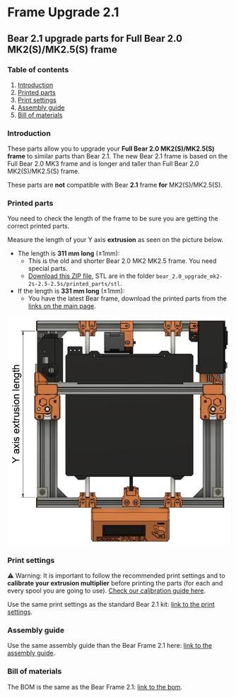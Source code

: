 # Frame Upgrade 2.1

## Bear 2.1 upgrade parts for Full Bear 2.0 MK2(S)/MK2.5(S) frame


### Table of contents
  1. [Introduction](#introduction)
  1. [Printed parts](#printed-parts)
  1. [Print settings](#print-settings)
  1. [Assembly guide](#assembly-guide)
  1. [Bill of materials](#bill-of-materials)



### Introduction

These parts allow you to upgrade your __Full Bear 2.0 MK2(S)/MK2.5(S) frame__ to similar parts than Bear 2.1. The new Bear 2.1 frame is based on the Full Bear 2.0 MK3 frame and is longer and taller than Full Bear 2.0 MK2(S)/MK2.5(S) frame.

These parts are __not__ compatible with Bear __2.1__ frame __for__ MK2(S)/MK2.5(S).



### Printed parts

You need to check the length of the frame to be sure you are getting the correct printed parts.

Measure the length of your Y axis __extrusion__ as seen on the picture below.
  * The length is __311 mm long__ (±1mm):
    * This is the old and shorter Bear 2.0 MK2 MK2.5 frame. You need special parts.
    * [Download this ZIP file](../../../../releases/latest/download/bear21_optional_parts.zip), STL are in the folder `bear_2.0_upgrade_mk2-2s-2.5-2.5s/printed_parts/stl`.
  * If the length is __331 mm long__ (±1mm):
    * You have the latest Bear frame, download the printed parts from the [links on the main page](../../README.md#printed-parts).

![Bear version frame size](img/bear_version_size_faq.jpg)



### Print settings

:warning: Warning: It is important to follow the recommended print settings and to **calibrate your extrusion multiplier** before printing the parts (for each and every spool you are going to use). [Check our calibration guide here](https://guides.bear-lab.com/Guide/Extrusion+multiplier+and+filament+diameter/8).

Use the same print settings as the standard Bear 2.1 kit: [link to the print settings](../../manual/print_settings.md).



### Assembly guide

Use the same assembly guide than the Bear Frame 2.1 here: [link to the assembly guide](https://guides.bear-lab.com/c/Frame).



### Bill of materials

The BOM is the same as the Bear Frame 2.1: [link to the bom](../../manual/bom.md).
